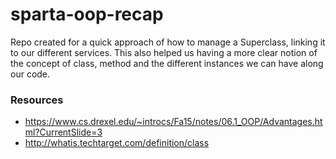 # sparta-oop-recap


Repo created for a quick approach of how to manage a Superclass, linking it to our different services.
This also helped us having a more clear notion of the concept of class, method and the different instances we can have along our code.

### Resources
- https://www.cs.drexel.edu/~introcs/Fa15/notes/06.1_OOP/Advantages.html?CurrentSlide=3
- http://whatis.techtarget.com/definition/class
